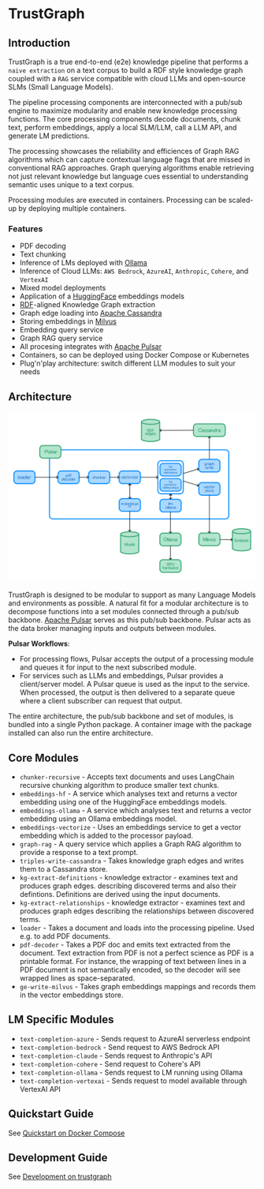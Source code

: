 
# TrustGraph

## Introduction

TrustGraph is a true end-to-end (e2e) knowledge pipeline that performs a `naive extraction` on a text corpus
to build a RDF style knowledge graph coupled with a `RAG` service compatible with cloud LLMs and open-source
SLMs (Small Language Models).

The pipeline processing components are interconnected with a pub/sub engine to
maximize modularity and enable new knowledge processing functions. The core processing components decode documents, 
chunk text, perform embeddings, apply a local SLM/LLM, call a LLM API, and generate LM predictions.

The processing showcases the reliability and efficiences of Graph RAG algorithms which can capture
contextual language flags that are missed in conventional RAG approaches. Graph querying algorithms enable retrieving
not just relevant knowledge but language cues essential to understanding semantic uses unique to a text corpus.

Processing modules are executed in containers.  Processing can be scaled-up
by deploying multiple containers.

### Features

- PDF decoding
- Text chunking
- Inference of LMs deployed with [Ollama](https://ollama.com)
- Inference of Cloud LLMs: `AWS Bedrock`, `AzureAI`, `Anthropic`, `Cohere`, and `VertexAI`
- Mixed model deployments
- Application of a [HuggingFace](https://hf.co) embeddings models
- [RDF](https://www.w3.org/TR/rdf12-schema/)-aligned Knowledge Graph extraction
- Graph edge loading into [Apache Cassandra](https://github.com/apache/cassandra)
- Storing embeddings in [Milvus](https://github.com/milvus-io/milvus)
- Embedding query service
- Graph RAG query service
- All procesing integrates with [Apache Pulsar](https://github.com/apache/pulsar/)
- Containers, so can be deployed using Docker Compose or Kubernetes
- Plug'n'play architecture: switch different LLM modules to suit your needs

## Architecture

![architecture](architecture.png)

TrustGraph is designed to be modular to support as many Language Models and environments as possible. A natural
fit for a modular architecture is to decompose functions into a set modules connected through a pub/sub backbone.
[Apache Pulsar](https://github.com/apache/pulsar/) serves as this pub/sub backbone. Pulsar acts as the data broker
managing inputs and outputs between modules.

**Pulsar Workflows**:
- For processing flows, Pulsar accepts the output of a processing module
  and queues it for input to the next subscribed module.
- For services such as LLMs and embeddings, Pulsar provides a client/server
  model.  A Pulsar queue is used as the input to the service.  When
  processed, the output is then delivered to a separate queue where a client
  subscriber can request that output.

The entire architecture, the pub/sub backbone and set of modules, is bundled into a single Python package. A container image with the
package installed can also run the entire architecture.

## Core Modules

- `chunker-recursive` - Accepts text documents and uses LangChain recursive
  chunking algorithm to produce smaller text chunks.
- `embeddings-hf` - A service which analyses text and returns a vector
  embedding using one of the HuggingFace embeddings models.
- `embeddings-ollama` - A service which analyses text and returns a vector
  embedding using an Ollama embeddings model.
- `embeddings-vectorize` - Uses an embeddings service to get a vector
  embedding which is added to the processor payload.
- `graph-rag` - A query service which applies a Graph RAG algorithm to
  provide a response to a text prompt.
- `triples-write-cassandra` - Takes knowledge graph edges and writes them to
  a Cassandra store.
- `kg-extract-definitions` - knowledge extractor - examines text and
  produces graph edges.
  describing discovered terms and also their defintions.  Definitions are
  derived using the input  documents.
- `kg-extract-relationships` - knowledge extractor - examines text and
  produces graph edges describing the relationships between discovered
  terms.
- `loader` - Takes a document and loads into the processing pipeline.  Used
  e.g. to add PDF documents.
- `pdf-decoder` - Takes a PDF doc and emits text extracted from the document.
  Text extraction from PDF is not a perfect science as PDF is a printable
  format.  For instance, the wrapping of text between lines in a PDF document
  is not semantically encoded, so the decoder will see wrapped lines as
  space-separated.
- `ge-write-milvus` - Takes graph embeddings mappings and records them
  in the vector embeddings store.

## LM Specific Modules

- `text-completion-azure` - Sends request to AzureAI serverless endpoint
- `text-completion-bedrock` - Send request to AWS Bedrock API
- `text-completion-claude` - Sends request to Anthropic's API
- `text-completion-cohere` - Send request to Cohere's API
- `text-completion-ollama` - Sends request to LM running using Ollama
- `text-completion-vertexai` - Sends request to model available through VertexAI API

## Quickstart Guide

See [Quickstart on Docker Compose](docs/README.quickstart-docker-compose.md)

## Development Guide

See [Development on trustgraph](docs/README.development.md)
